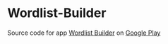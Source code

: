 Wordlist-Builder
================

Source code for app [Wordlist Builder](https://play.google.com/store/apps/details?id=com.wissenways.wordlistbuilder&hl=en) on [Google Play](https://play.google.com/store/apps)